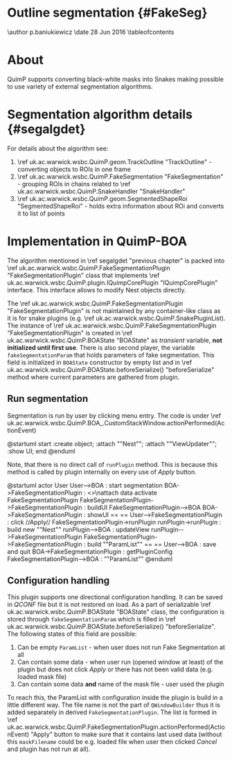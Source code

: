 # Outline segmentation {#FakeSeg}

\author p.baniukiewicz
\date 28 Jun 2016
\tableofcontents

# About

QuimP supports converting black-white masks into Snakes making possible to use variety of external
segmentation algorithms.

# Segmentation algorithm details {#segalgdet}

For details about the algorithm see:

1. \ref uk.ac.warwick.wsbc.QuimP.geom.TrackOutline "TrackOutline" - converting objects to ROIs in one frame
2. \ref uk.ac.warwick.wsbc.QuimP.FakeSegmentation "FakeSegmentation" - grouping ROIs in chains related to \ref uk.ac.warwick.wsbc.QuimP.SnakeHandler "SnakeHandler"
3. \ref uk.ac.warwick.wsbc.QuimP.geom.SegmentedShapeRoi "SegmentedShapeRoi" - holds extra information about ROi and converts it to list of points

# Implementation in QuimP-BOA

The algorithm mentioned in \ref segalgdet "previous chapter" is packed into \ref uk.ac.warwick.wsbc.QuimP.FakeSegmentationPlugin "FakeSegmentationPlugin" class that implements \ref uk.ac.warwick.wsbc.QuimP.plugin.IQuimpCorePlugin "IQuimpCorePlugin" interface. This interface allows to
modify Nest objects directly.

The \ref uk.ac.warwick.wsbc.QuimP.FakeSegmentationPlugin "FakeSegmentationPlugin" is not maintained by 
any container-like class as it is for snake plugins (e.g. \ref uk.ac.warwick.wsbc.QuimP.SnakePluginList).
The instance of \ref uk.ac.warwick.wsbc.QuimP.FakeSegmentationPlugin "FakeSegmentationPlugin" is created in
\ref uk.ac.warwick.wsbc.QuimP.BOAState "BOAState" as *transient* variable, **not initialized until first use**. 
There is also second player, the variable `fakeSegmentationParam` that holds parameters of fake segmentation.
This field is initialized in `BOAState` constructor by empty list and in \ref uk.ac.warwick.wsbc.QuimP.BOAState.beforeSerialize() "beforeSerialize" method where current parameters are gathered from plugin.

## Run segmentation

Segmentation is run by user by clicking menu entry. The code is under \ref uk.ac.warwick.wsbc.QuimP.BOA_.CustomStackWindow.actionPerformed(ActionEvent)

@startuml
start
:create object;
:attach ""Nest"";
:attach ""ViewUpdater"";
:show UI;
end
@enduml

Note, that there is no direct call of `runPlugin` method. This is because this method is called by plugin internally on every use of *Apply* button.

@startuml
actor User
User-->BOA : start segmentation
BOA->FakeSegmentationPlugin : <<create>>\nattach data
activate FakeSegmentationPlugin
FakeSegmentationPlugin->FakeSegmentationPlugin : buildUI
FakeSegmentationPlugin-->BOA
BOA->FakeSegmentationPlugin : showUI
== ==
User-->FakeSegmentationPlugin : click //Apply//
FakeSegmentationPlugin->runPlugin
runPlugin->runPlugin : build new ""Nest""
runPlugin-->BOA : updateView
runPlugin-->FakeSegmentationPlugin
FakeSegmentationPlugin->FakeSegmentationPlugin : build ""ParamList""
== ==
User-->BOA : save and quit
BOA->FakeSegmentationPlugin : getPluginConfig
FakeSegmentationPlugin-->BOA : ""ParamList""
@enduml    

## Configuration handling

This plugin supports one directional configuration handling. It can be saved in *QCONF* file but it is not restored on load. As a part of serializable \ref uk.ac.warwick.wsbc.QuimP.BOAState "BOAState" class, the configuration is stored through `fakeSegmentationParam` which is filled in \ref uk.ac.warwick.wsbc.QuimP.BOAState.beforeSerialize() "beforeSerialize". The following states of this field are possible:

1. Can be empty `ParamList` - when user does not run Fake Segmentation at all
2. Can contain some data - when user run (opened window at least) of the plugin but does not click *Apply* or there has not been valid data (e.g. loaded mask file)
3. Can contain some data **and** name of the mask file - user used the plugin

To reach this, the ParamList with configuration inside the plugin is build in a little different way.
The file name is not the part of `QWindowBuilder` thus it is added separately in derived `FakeSegmentationPlugin`. The list is formed in \ref uk.ac.warwick.wsbc.QuimP.FakeSegmentationPlugin.actionPerformed(ActionEvent) "Apply" button to make sure that it contains last used data (without this `maskFilename` could be e.g. loaded file when user then clicked *Cancel* and plugin has not run at all).